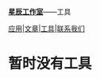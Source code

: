 [**星辰工作室**](https://schlibra.github.io/Stars-Studios)——工具

[应用](https://schlibra.github.io/Stars-Studios/application)|[文章](https://schlibra.github.io/Stars-Studios/article)|[工具](https://schlibra.github.io/Stars-Studios/other)|[联系我们](https://schlibra.github.io/Stars-Studios/catchus)

# 暂时没有工具
